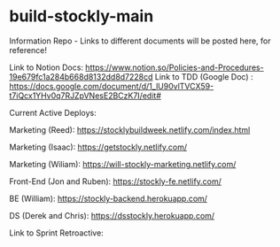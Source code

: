 # build-stockly-main
Information Repo - Links to different documents will be posted here, for reference! 

Link to Notion Docs: https://www.notion.so/Policies-and-Procedures-19e679fc1a284b668d8132dd8d7228cd
Link to TDD (Google Doc) : https://docs.google.com/document/d/1_lU90vlTVCX59-t7iQcx1YHv0q7RJZpVNesE2BCzK7I/edit#

Current Active Deploys:

Marketing (Reed):  https://stocklybuildweek.netlify.com/index.html

Marketing (Isaac): https://getstockly.netlify.com/

Marketing (Wiliam): https://will-stockly-marketing.netlify.com/

Front-End (Jon and Ruben): https://stockly-fe.netlify.com/

BE (William): https://stockly-backend.herokuapp.com/

DS (Derek and Chris): https://dsstockly.herokuapp.com/

Link to Sprint Retroactive: 
